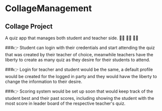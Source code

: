 # CollageManagement
## **Collage Project**
A quiz app that manages both student and teacher side. 🧑‍🎓 👨‍🏫 👩‍🏫

###👉  Student can login with their credentials and start attending the quiz that was created by their teacher of choice,
meanwhile teachers have the liberty to create as many quiz as they desire for their students to attend.

###👉  Login for teacher and student would be the same, a default profile would be created for the logged in party 
and they would havw the liberty to change the information to their desire.

###👉  Scoring system would be set up soon that would keep track of the student best and their past scores,
including showing the student with the most score in leader board of the respective teacher's quiz.
